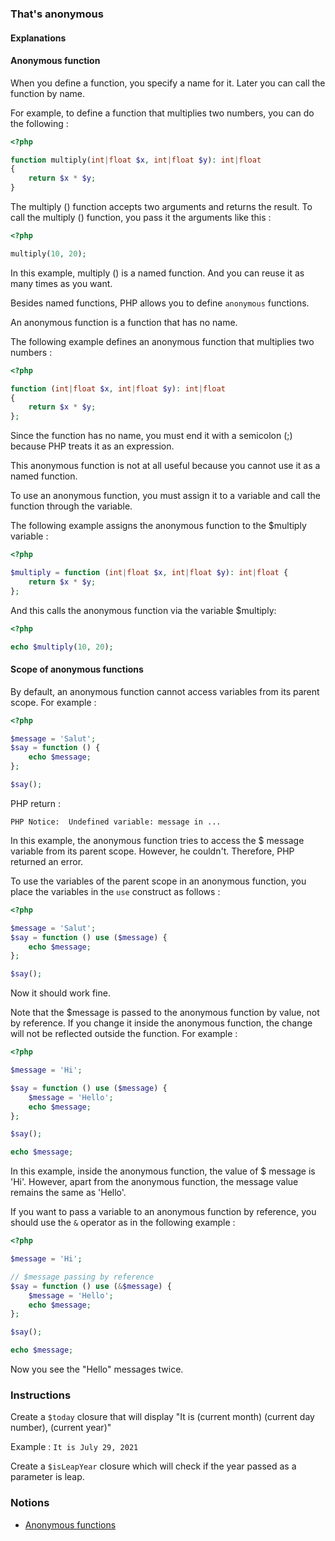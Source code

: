 ### That's anonymous

#### Explanations

#### Anonymous function

When you define a function, you specify a name for it. Later you can call the function by name.

For example, to define a function that multiplies two numbers, you can do the following :

```php
<?php

function multiply(int|float $x, int|float $y): int|float
{
    return $x * $y;
}
```

The multiply () function accepts two arguments and returns the result. To call the multiply () function, you pass it the arguments like this :

```php
<?php

multiply(10, 20);
```

In this example, multiply () is a named function. And you can reuse it as many times as you want.

Besides named functions, PHP allows you to define `anonymous` functions.

An anonymous function is a function that has no name.

The following example defines an anonymous function that multiplies two numbers :

```php
<?php

function (int|float $x, int|float $y): int|float
{
    return $x * $y;
};
```

Since the function has no name, you must end it with a semicolon (;) because PHP treats it as an expression.

This anonymous function is not at all useful because you cannot use it as a named function.

To use an anonymous function, you must assign it to a variable and call the function through the variable.

The following example assigns the anonymous function to the $multiply variable :

```php
<?php

$multiply = function (int|float $x, int|float $y): int|float {
    return $x * $y;
};
```

And this calls the anonymous function via the variable $multiply:

```php
<?php

echo $multiply(10, 20);
```

#### Scope of anonymous functions

By default, an anonymous function cannot access variables from its parent scope. For example :

```php
<?php

$message = 'Salut';
$say = function () {
    echo $message;
};

$say();
```

PHP return :

```
PHP Notice:  Undefined variable: message in ...
```

In this example, the anonymous function tries to access the $ message variable from its parent scope. However, he couldn't. Therefore, PHP returned an error.

To use the variables of the parent scope in an anonymous function, you place the variables in the `use` construct as follows :

```php
<?php

$message = 'Salut';
$say = function () use ($message) {
    echo $message;
};

$say();
```

Now it should work fine.

Note that the $message is passed to the anonymous function by value, not by reference. If you change it inside the anonymous function, the change will not be reflected outside the function. For example :

```php
<?php

$message = 'Hi';

$say = function () use ($message) {
    $message = 'Hello';
    echo $message;
};

$say();

echo $message;
```

In this example, inside the anonymous function, the value of $ message is 'Hi'. However, apart from the anonymous function, the message value remains the same as 'Hello'.

If you want to pass a variable to an anonymous function by reference, you should use the `&` operator as in the following example :

```php
<?php

$message = 'Hi';

// $message passing by reference
$say = function () use (&$message) {
    $message = 'Hello';
    echo $message;
};

$say();

echo $message;
```

Now you see the "Hello" messages twice.

### Instructions

Create a `$today` closure that will display "It is (current month) (current day number), (current year)"

Example : `It is July 29, 2021`

Create a `$isLeapYear` closure which will check if the year passed as a parameter is leap.

### Notions

- [Anonymous functions](https://www.php.net/manual/fr/functions.anonymous.php)